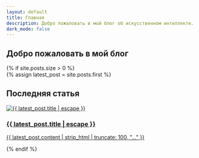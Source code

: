 ```yaml
---
layout: default
title: Главная
description: Добро пожаловать в мой блог об искусственном интеллекте.
dark_mode: false
---
```

<main>
  <section class="welcome-section">
    <h2 class="marquee">Добро пожаловать в мой блог</h2>
  </section>
  <!-- Дополнительный контент, если нужен -->
  {% if site.posts.size > 0 %}
    <div class="latest-post">
      {% assign latest_post = site.posts.first %}
      <h2>Последняя статья</h2>
      <a href="{{ latest_post.url | relative_url }}">
        <img src="{{ latest_post.image | default: '/assets/images/posts/placeholder.png' | relative_url }}" alt="{{ latest_post.title | escape }}" class="img-fluid">
        <h3>{{ latest_post.title | escape }}</h3>
        <p>{{ latest_post.content | strip_html | truncate: 100, "..." }}</p>
      </a>
    </div>
  {% endif %}
</main>
